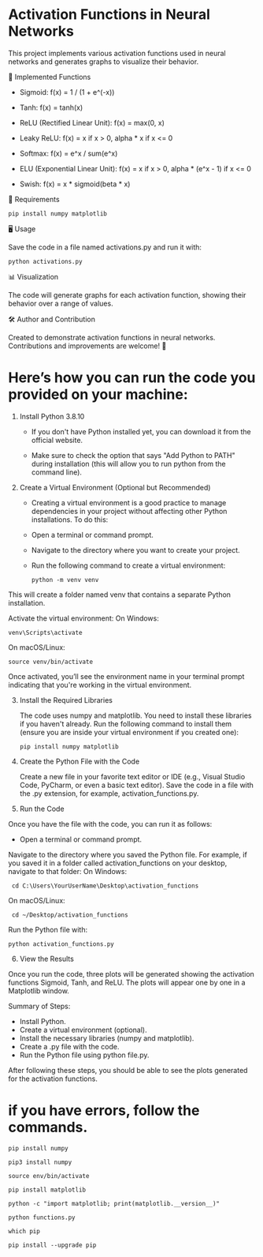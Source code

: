 
# Activation Functions in Neural Networks

  This project implements various activation functions used in neural networks and generates graphs to visualize their behavior.


📌 Implemented Functions

   - Sigmoid: f(x) = 1 / (1 + e^(-x))

   - Tanh: f(x) = tanh(x)

   - ReLU (Rectified Linear Unit): f(x) = max(0, x)

   - Leaky ReLU: f(x) = x if x > 0, alpha * x if x <= 0

   - Softmax: f(x) = e^x / sum(e^x)

   - ELU (Exponential Linear Unit): f(x) = x if x > 0, alpha * (e^x - 1) if x <= 0

  - Swish: f(x) = x * sigmoid(beta * x)


🚀 Requirements

    pip install numpy matplotlib


🖥️ Usage

   Save the code in a file named activations.py and run it with:

    python activations.py


📊 Visualization

   The code will generate graphs for each activation function, showing their behavior over a range of values.


🛠️ Author and Contribution

   Created to demonstrate activation functions in neural networks. Contributions and improvements are welcome! 🚀


# Here’s how you can run the code you provided on your machine:

1. Install Python 3.8.10

   - If you don't have Python installed yet, you can download it from the official website.

   - Make sure to check the option that says "Add Python to PATH" during installation (this will allow you to run python from the command line).


2. Create a Virtual Environment (Optional but Recommended)

   - Creating a virtual environment is a good practice to manage dependencies in your project without affecting other Python installations. To do this:

   - Open a terminal or command prompt.

   - Navigate to the directory where you want to create your project.

   - Run the following command to create a virtual environment:
   
         python -m venv venv

This will create a folder named venv that contains a separate Python installation.

 Activate the virtual environment:
 On Windows: 
 
    venv\Scripts\activate

 On macOS/Linux:
 
    source venv/bin/activate

 Once activated, you’ll see the environment name in your terminal prompt indicating that you're working in the virtual environment.


3. Install the Required Libraries

   The code uses numpy and matplotlib. You need to install these libraries if you haven't already. Run the following command to install them (ensure you are inside your virtual environment if you created one):

       pip install numpy matplotlib


4. Create the Python File with the Code
   
   Create a new file in your favorite text editor or IDE (e.g., Visual Studio Code, PyCharm, or even a basic text editor). Save the code in a file with the .py extension, for example, activation_functions.py.


6. Run the Code

Once you have the file with the code, you can run it as follows:

   - Open a terminal or command prompt.

  Navigate to the directory where you saved the Python file. For example, if you saved it in a folder called activation_functions on your desktop, navigate to that folder:
On Windows:

     cd C:\Users\YourUserName\Desktop\activation_functions
     
On macOS/Linux: 
    
     cd ~/Desktop/activation_functions

Run the Python file with: 
   
    python activation_functions.py


6. View the Results

Once you run the code, three plots will be generated showing the activation functions Sigmoid, Tanh, and ReLU. The plots will appear one by one in a Matplotlib window.

Summary of Steps:
   - Install Python.
   - Create a virtual environment (optional).
   - Install the necessary libraries (numpy and matplotlib).
   - Create a .py file with the code.
   - Run the Python file using python file.py.

After following these steps, you should be able to see the plots generated for the activation functions. 



# if you have errors, follow the commands.

    pip install numpy
    
    pip3 install numpy

    source env/bin/activate
    
    pip install matplotlib
    
    python -c "import matplotlib; print(matplotlib.__version__)"
    
    python functions.py

    which pip  
    
    pip install --upgrade pip

